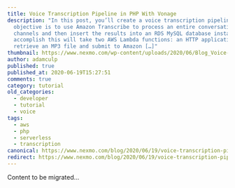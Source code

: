 ```yaml
---
title: Voice Transcription Pipeline in PHP With Vonage
description: "In this post, you’ll create a voice transcription pipeline. The
  objective is to use Amazon Transcribe to process an entire conversation into
  channels and then insert the results into an RDS MySQL database instance. To
  accomplish this will take two AWS Lambda functions: an HTTP application to
  retrieve an MP3 file and submit to Amazon […]"
thumbnail: https://www.nexmo.com/wp-content/uploads/2020/06/Blog_Voice-Transcription-Pipeline_1200x600.png
author: adamculp
published: true
published_at: 2020-06-19T15:27:51
comments: true
category: tutorial
old_categories:
  - developer
  - tutorial
  - voice
tags:
  - aws
  - php
  - serverless
  - transcription
canonical: https://www.nexmo.com/blog/2020/06/19/voice-transcription-pipeline-in-php-with-vonage-dr
redirect: https://www.nexmo.com/blog/2020/06/19/voice-transcription-pipeline-in-php-with-vonage-dr
---
```

Content to be migrated...